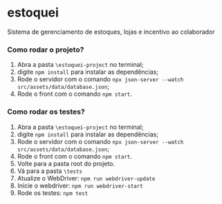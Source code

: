 # estoquei

Sistema de gerenciamento de estoques, lojas e incentivo ao colaborador

### Como rodar o projeto?

1. Abra a pasta `\estoquei-project` no terminal;
2. digite `npm install` para instalar as dependências;
3. Rode o servidor com o comando `npx json-server --watch src/assets/data/database.json`;
4. Rode o front com o comando `npm start`.


### Como rodar os testes?

1. Abra a pasta `\estoquei-project` no terminal;
2. digite `npm install` para instalar as dependências;
3. Rode o servidor com o comando `npx json-server --watch src/assets/data/database.json`;
4. Rode o front com o comando `npm start`.
5. Volte para a pasta root do projeto.
6. Vá para a pasta `\tests`
7. Atualize o WebDriver: `npm run webdriver-update`
8. Inicie o webdriver: `npm run webdriver-start`
9. Rode os testes: `npm test`